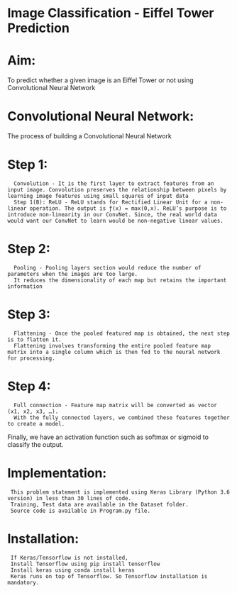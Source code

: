 # Image Classification - Eiffel Tower Prediction
# Aim:
To predict whether a given image is an Eiffel Tower or not using Convolutional Neural Network

# Convolutional Neural Network: 
The process of building a Convolutional Neural Network 

# Step 1: 
      Convolution - It is the first layer to extract features from an input image. Convolution preserves the relationship between pixels by learning image features using small squares of input data
      Step 1(B): ReLU - ReLU stands for Rectified Linear Unit for a non-linear operation. The output is ƒ(x) = max(0,x). ReLU’s purpose is to introduce non-linearity in our ConvNet. Since, the real world data would want our ConvNet to learn would be non-negative linear values.

# Step 2:
      Pooling - Pooling layers section would reduce the number of parameters when the images are too large.
      It reduces the dimensionality of each map but retains the important information

# Step 3:
      Flattening - Once the pooled featured map is obtained, the next step is to flatten it. 
      Flattening involves transforming the entire pooled feature map matrix into a single column which is then fed to the neural network for processing.

# Step 4:
      Full connection - Feature map matrix will be converted as vector (x1, x2, x3, …). 
      With the fully connected layers, we combined these features together to create a model. 

Finally, we have an activation function such as softmax or sigmoid to classify the output.

# Implementation:
     This problem statement is implemented using Keras Library (Python 3.6 version) in less than 30 lines of code.
     Training, Test data are available in the Dataset folder.
     Source code is available in Program.py file.
     
     
# Installation:
     If Keras/Tensorflow is not installed,
     Install Tensorflow using pip install tensorflow
     Install keras using conda install keras
     Keras runs on top of Tensorflow. So Tensorflow installation is mandatory.
